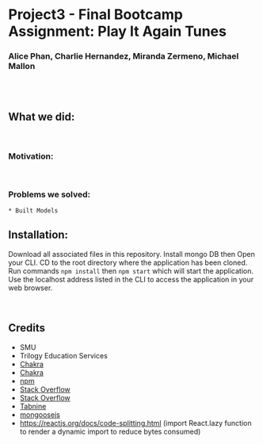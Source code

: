 # Project3 - Final Bootcamp Assignment: Play It Again Tunes
### Alice Phan, Charlie Hernandez, Miranda Zermeno, Michael Mallon
<br>
<br>

## What we did: 

<br>

### Motivation:

<br>

### Problems we solved:
    * Built Models



## Installation:
Download all associated files in this repository. Install mongo DB then Open your CLI. CD to the root directory where the application has been cloned. Run commands `npm install` then `npm start` which will start the application. Use the localhost address listed in the CLI to access the application in your web browser.

<br>

## Credits
- SMU
- Trilogy Education Services
- [Chakra](https://chakra-ui.com/docs/getting-started)
- [Chakra](https://chakra-ui.com/docs/media-and-icons/icon)
- [npm](https://www.npmjs.com/package/react-router-dom)
- [Stack Overflow](https://stackoverflow.com/questions/66839427/mongoose-middleware-schema-presave)
- [Stack Overflow](https://stackoverflow.com/questions/46693430/what-are-salt-rounds-and-how-are-salts-stored-in-bcrypt)
- [Tabnine](https://www.tabnine.com/code/javascript/functions/bcrypt/compare)
- [mongoosejs](https://mongoosejs.com/docs/schematypes.html)
- https://reactjs.org/docs/code-splitting.html  (import React.lazy function to render a dynamic import to reduce bytes consumed)
